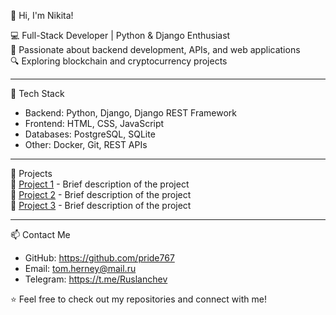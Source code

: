 👋 Hi, I'm Nikita!  

💻  Full-Stack Developer | Python & Django Enthusiast  
🚀 Passionate about backend development, APIs, and web applications  
🔍 Exploring blockchain and cryptocurrency projects  

---

🔧 Tech Stack  
- Backend: Python, Django, Django REST Framework  
- Frontend: HTML, CSS, JavaScript  
- Databases: PostgreSQL, SQLite  
- Other: Docker, Git, REST APIs  

---

📌 Projects  
🔹 [Project 1](https://github.com/yourusername/project1) - Brief description of the project  
🔹 [Project 2](https://github.com/yourusername/project2) - Brief description of the project  
🔹 [Project 3](https://github.com/yourusername/project3) - Brief description of the project  

---

📫 Contact Me  
- GitHub: https://github.com/pride767  
- Email: tom.herney@mail.ru  
- Telegram: https://t.me/Ruslanchev  

⭐ Feel free to check out my repositories and connect with me! 
